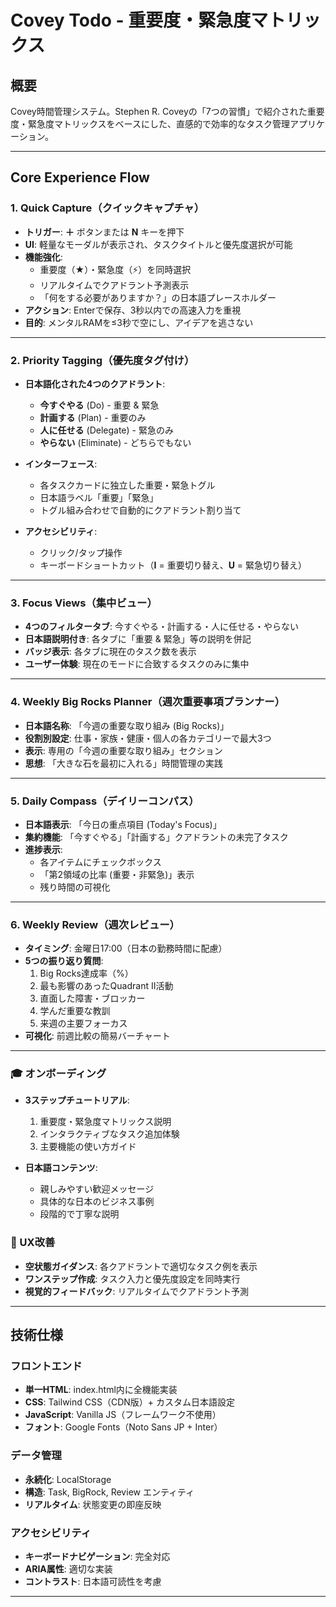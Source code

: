 # Covey Todo - 重要度・緊急度マトリックス

## 概要

Covey時間管理システム。Stephen R. Coveyの「7つの習慣」で紹介された重要度・緊急度マトリックスをベースにした、直感的で効率的なタスク管理アプリケーション。

---

## Core Experience Flow

### 1. Quick Capture（クイックキャプチャ）

- **トリガー**: **＋** ボタンまたは **N** キーを押下
- **UI**: 軽量なモーダルが表示され、タスクタイトルと優先度選択が可能
- **機能強化**: 
  - 重要度（★）・緊急度（⚡）を同時選択
  - リアルタイムでクアドラント予測表示
  - 「何をする必要がありますか？」の日本語プレースホルダー
- **アクション**: Enterで保存、3秒以内での高速入力を重視
- **目的**: メンタルRAMを≤3秒で空にし、アイデアを逃さない

---

### 2. Priority Tagging（優先度タグ付け）

- **日本語化された4つのクアドラント**:
  - **今すぐやる** (Do) - 重要 & 緊急
  - **計画する** (Plan) - 重要のみ  
  - **人に任せる** (Delegate) - 緊急のみ
  - **やらない** (Eliminate) - どちらでもない

- **インターフェース**:
  - 各タスクカードに独立した重要・緊急トグル
  - 日本語ラベル「重要」「緊急」
  - トグル組み合わせで自動的にクアドラント割り当て

- **アクセシビリティ**: 
  - クリック/タップ操作
  - キーボードショートカット（**I** = 重要切り替え、**U** = 緊急切り替え）

---

### 3. Focus Views（集中ビュー）

- **4つのフィルタータブ**: 今すぐやる・計画する・人に任せる・やらない
- **日本語説明付き**: 各タブに「重要 & 緊急」等の説明を併記
- **バッジ表示**: 各タブに現在のタスク数を表示
- **ユーザー体験**: 現在のモードに合致するタスクのみに集中

---

### 4. Weekly Big Rocks Planner（週次重要事項プランナー）

- **日本語名称**: 「今週の重要な取り組み (Big Rocks)」
- **役割別設定**: 仕事・家族・健康・個人の各カテゴリーで最大3つ
- **表示**: 専用の「今週の重要な取り組み」セクション
- **思想**: 「大きな石を最初に入れる」時間管理の実践

---

### 5. Daily Compass（デイリーコンパス）

- **日本語表示**: 「今日の重点項目 (Today's Focus)」
- **集約機能**: 「今すぐやる」「計画する」クアドラントの未完了タスク
- **進捗表示**: 
  - 各アイテムにチェックボックス
  - 「第2領域の比率 (重要・非緊急)」表示
  - 残り時間の可視化

---

### 6. Weekly Review（週次レビュー）

- **タイミング**: 金曜日17:00（日本の勤務時間に配慮）
- **5つの振り返り質問**:
  1. Big Rocks達成率（%）
  2. 最も影響のあったQuadrant II活動
  3. 直面した障害・ブロッカー
  4. 学んだ重要な教訓
  5. 来週の主要フォーカス
- **可視化**: 前週比較の簡易バーチャート

---

### 🎓 オンボーディング

- **3ステップチュートリアル**:
  1. 重要度・緊急度マトリックス説明
  2. インタラクティブなタスク追加体験
  3. 主要機能の使い方ガイド

- **日本語コンテンツ**:
  - 親しみやすい歓迎メッセージ
  - 具体的な日本のビジネス事例
  - 段階的で丁寧な説明

### 📱 UX改善

- **空状態ガイダンス**: 各クアドラントで適切なタスク例を表示
- **ワンステップ作成**: タスク入力と優先度設定を同時実行
- **視覚的フィードバック**: リアルタイムでクアドラント予測

---

## 技術仕様

### フロントエンド
- **単一HTML**: index.html内に全機能実装
- **CSS**: Tailwind CSS（CDN版）+ カスタム日本語設定
- **JavaScript**: Vanilla JS（フレームワーク不使用）
- **フォント**: Google Fonts（Noto Sans JP + Inter）

### データ管理
- **永続化**: LocalStorage
- **構造**: Task, BigRock, Review エンティティ
- **リアルタイム**: 状態変更の即座反映

### アクセシビリティ
- **キーボードナビゲーション**: 完全対応
- **ARIA属性**: 適切な実装
- **コントラスト**: 日本語可読性を考慮

---
